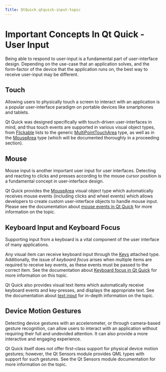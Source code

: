 ```yaml
---
Title: QtQuick.qtquick-input-topic
---
```

        
Important Concepts In Qt Quick - User Input
===========================================

<span class="subtitle"></span>
<span id="details"></span>
Being able to respond to user-input is a fundamental part of user-interface design. Depending on the use-case that an application solves, and the form-factor of the device that the application runs on, the best way to receive user-input may be different.

<span id="touch"></span>
Touch
-----

Allowing users to physically touch a screen to interact with an application is a popular user-interface paradigm on portable devices like smartphones and tablets.

Qt Quick was designed specifically with touch-driven user-interfaces in mind, and thus touch events are supported in various visual object types, from [Flickable](https://developer.ubuntu.comapps/qml/sdk-15.04.4/QtQuick.touchinteraction/#flickable) lists to the generic [MultiPointTouchArea](../QtQuick.MultiPointTouchArea.md) type, as well as in the [MouseArea](../QtQuick.MouseArea.md) type (which will be documented thoroughly in a proceeding section).

<span id="mouse"></span>
Mouse
-----

Mouse input is another important user input for user interfaces. Detecting and reacting to clicks and presses according to the mouse cursor position is a fundamental concept in user-interface design.

Qt Quick provides the [MouseArea](../QtQuick.MouseArea.md) visual object type which automatically receives mouse events (including clicks and wheel events) which allows developers to create custom user-interface objects to handle mouse input. Please see the documentation about [mouse events in Qt Quick](../QtQuick.qtquick-input-mouseevents.md) for more information on the topic.

<span id="keyboard-input-and-keyboard-focus"></span>
Keyboard Input and Keyboard Focus
---------------------------------

Supporting input from a keyboard is a vital component of the user interface of many applications.

Any visual item can receive keyboard input through the [Keys](../QtQuick.Keys.md) attached type. Additionally, the issue of *keyboard focus* arises when multiple items are required to receive key events, as these events must be passed to the correct item. See the documentation about [Keyboard focus in Qt Quick](../QtQuick.qtquick-input-focus.md) for more information on this topic.

Qt Quick also provides visual text items which automatically receive keyboard events and key-presses, and displays the appropriate text. See the documentation about [text input](../QtQuick.qtquick-input-textinput.md) for in-depth information on the topic.

<span id="device-motion-gestures"></span>
Device Motion Gestures
----------------------

Detecting device gestures with an accelerometer, or through camera-based gesture recognition, can allow users to interact with an application without requiring their full and undevided attention. It can also provide a more interactive and engaging experience.

Qt Quick itself does not offer first-class support for physical device motion gestures; however, the Qt Sensors module provides QML types with support for such gestures. See the Qt Sensors module documentation for more information on the topic.

